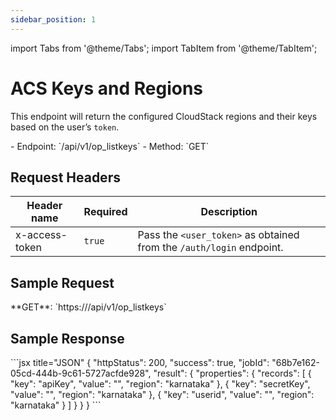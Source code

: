 ```yaml
---
sidebar_position: 1
---
```

import Tabs from '@theme/Tabs';
import TabItem from '@theme/TabItem';

# ACS Keys and Regions

This endpoint will return the configured CloudStack regions and their keys based on the user’s `token`.

<div className="custom-block-peach">
- Endpoint: `/api/v1/op_listkeys` 
- Method: `GET`
</div>

## Request Headers

| Header name    | Required | Description                                                          |
| -------------- | -------- | -------------------------------------------------------------------- |
| x-access-token | `true`   | Pass the `<user_token>` as obtained from the `/auth/login` endpoint. |
## Sample Request
<div className="custom-block-green">
 **GET**: `https://<api_url>/api/v1/op_listkeys`
</div>

## Sample Response
<Tabs>  
  <TabItem value="ResponseJSON" label="Response JSON">
      ```jsx title="JSON"
{
   "httpStatus": 200,
   "success": true,
   "jobId": "68b7e162-05cd-444b-9c61-5727acfde928",
   "result": {
       "properties": {
           "records": [ {
                   "key": "apiKey",
                   "value": "<api_key_value>",
                   "region": "karnataka"
               },  {
                   "key": "secretKey",
                   "value": "<secret_key_value>",
                   "region": "karnataka"
               }, {
                   "key": "userid",
                   "value": "<user_id>",
                   "region": "karnataka"
               } ]
       }
   }
}
```
</TabItem> 
</Tabs>





